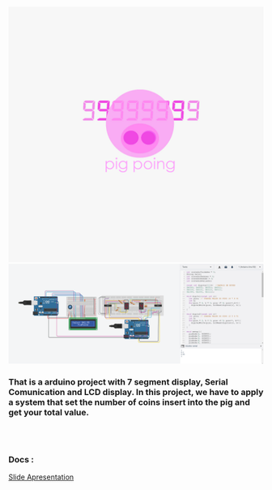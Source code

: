 <img src="/src/PigPOING.jpeg">
<img src="/src/schema.png">
<br>
  <h3> That is a arduino project with 7 segment display, Serial Comunication and LCD display. In this project, we have to apply a system that set the number of coins insert into the pig and get your total value.</h3>
</br>
<br>
  <h3> Docs : </h3><a href="https://docs.google.com/presentation/d/1d-ALuwuf0bIDRlgMhy69WzxBrUfWCnv6GyNxuNeHG8g/edit?usp=sharing"> Slide Apresentation </a>
</br>
